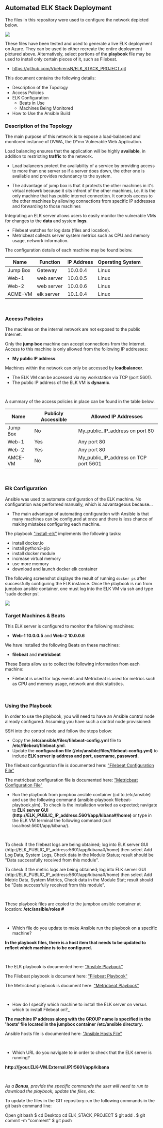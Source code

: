 ## Automated ELK Stack Deployment

The files in this repository were used to configure the network depicted below.

![](Diagrams/Red-Team-Resource-group.png)

These files have been tested and used to generate a live ELK deployment on Azure. They can be used to either recreate the entire deployment pictured above. Alternatively, select portions of the __playbook__ file may be used to install only certain pieces of it, such as Filebeat.

  -  https://github.com/VbehrensN/ELK_STACK_PROJECT.git


This document contains the following details:
- Description of the Topology
- Access Policies
- ELK Configuration
  - Beats in Use
  - Machines Being Monitored
- How to Use the Ansible Build


### Description of the Topology

The main purpose of this network is to expose a load-balanced and monitored instance of DVWA, the D*mn Vulnerable Web Application.

Load balancing ensures that the application will be highly __available__, in addition to restricting __traffic__ to the network.

- Load balancers protect the availability of a service by providing access to more than one server so if a server does down, the other one is available and provides redundancy to the system.

- The advantage of jump box is that it protects the other machines in it's virtual netowrk because it sits infront of the other machines, i.e. it is the only machine that has public internet connection. It controls access to the other machines by allowing connections from specific IP addresses and forwarding to those machines

Integrating an ELK server allows users to easily monitor the vulnerable VMs for changes to the __data__ and system __logs__.
- Filebeat watches for log data (files and location).
- Metricbeat collects server system metrics such as CPU and memory usage, network information.

The configuration details of each machine may be found below.


| Name      | Function   | IP Address | Operating System |
|-----------|------------|------------|------------------|
| Jump Box  | Gateway    | 10.0.0.4   | Linux            |
| Web-1     | web server | 10.0.0.5   | Linux            |
| Web-2     | web server | 10.0.0.6   | Linus            |
| ACME-VM   | elk server | 10.1.0.4   | Linux            |

<br />

### Access Policies

The machines on the internal network are not exposed to the public Internet. 

Only the __jump box__ machine can accept connections from the Internet. Access to this machine is only allowed from the following IP addresses:
- __My public IP address__

Machines within the network can only be accessed by __loadbalancer__.
- The ELK VM can be accessed via my workstation via TCP (port 5601).
- The public IP address of the ELK VM is __dynamic__.
<br />

A summary of the access policies in place can be found in the table below.

| Name     | Publicly Accessible | Allowed IP Addresses                 |
|----------|---------------------|--------------------------------------|
| Jump Box | No                  | My_public_IP_address on port 80      |
| Web-1    | Yes                 | Any port 80                          |
| Web-2    | Yes                 | Any port 80                          |
| AMCE-VM  | No                  | My_public_IP_address on TCP port 5601|

<br />

### Elk Configuration

Ansible was used to automate configuration of the ELK machine. No configuration was performed manually, which is advantageous because...

- The main advantage of automating configuration with Ansible is that many machines can be configured at once and there is less chance of making mistakes configuring each machine.

The playbook ["install-elk"](Ansible/install-elk.yml) implements the following tasks:
 

- install docker.io
- install python3-pip
- install docker module
- increase virtual memory
- use more memory
- download and launch docker elk container


The following screenshot displays the result of running `docker ps` after successfully configuring the ELK instance. Once the playbook is run from jumpbox ansible container, one must log into the ELK VM via ssh and type 'sudo docker ps'.



![](Diagrams/docker_ps_output.jpg)


### Target Machines & Beats
This ELK server is configured to monitor the following machines:
- __Web-1 10.0.0.5__ and
__Web-2 10.0.0.6__

We have installed the following Beats on these machines:
- __filebeat__ and __metricbeat__

These Beats allow us to collect the following information from each machine:
- Filebeat is used for logs events and Metricbeat is used for metrics such as CPU and memory usage, network and disk statistics.

<br />

### Using the Playbook
In order to use the playbook, you will need to have an Ansible control node already configured. Assuming you have such a control node provisioned: 

SSH into the control node and follow the steps below:
- Copy the __/etc/ansible/files/filebeat-config.yml__ file to __/etc/filebeat/filebeat.yml__.
- Update the __configuration file (/etc/ansible/files/filebeat-config.yml)__ to include __ELK server ip address and port, username, password.__

The filebeat configuration file is documented here: ["Filebeat Configuration File"](ConfigurationFiles/filebeat-config.yml)

 The metricbeat configuration file is documented here: ["Metricbeat Configuration File"](ConfigurationFiles/metricbeat.yml)


- Run the playbook from jumpbox ansible container (cd to /etc/ansible) and use the following command (ansible-playbook filebeat-playbook.ylm). To check is the installation worked as expected; navigate to __ELK server GUI (http://ELK_PUBLIC_IP_address:5601/app/kibana#/home)__ or type in the ELK VM terminal the following command (curl localhost:5601/app/kibana/).

<br />


To check if the filebeat logs are being obtained; log into ELK server GUI (http://ELK_PUBLIC_IP_address:5601/app/kibana#/home) then select Add Log Data, System Logs, Check data in the Module Status; result should be "Data successfully received from this module".

To check if the metric logs are being obtained; log into ELK server GUI (http://ELK_PUBLIC_IP_address:5601/app/kibana#/home) then select Add Metric Data, System Metrics, Check data in the Module Stat; result should be "Data successfully received from this module".

<br />

These playbook files are copied to the jumpbox ansible container at location: __/etc/ansible/roles #__


<br />

- Which file do you update to make Ansible run the playbook on a specific machine? 

__In the playbook files, there is a host item that needs to be updated to reflect which machine is to be configured.__

<br />

The ELK playbook is documented here: ["Ansible Playbook"](Ansible/install-elk.yml)

The Filebeat playbook is document here: ["Filebeat Playbook"](Ansible/filebeat-playbook.yml)

The Metricbeat playbook is document here: ["Metricbeat Playbook"](Ansible/metricbeat-playbook.yml)

<br />

- How do I specify which machine to install the ELK server on versus which to install Filebeat on?_


__The machine IP address along with the GROUP name is specified in the 'hosts' file located in the jumpbox container /etc/ansible directory.__

Ansible hosts file is documented here: ["Ansible Hosts File"](ConfigurationFiles/hosts.txt) 

<br />

- Which URL do you navigate to in order to check that the ELK server is running?  

__http://[your.ELK-VM.External.IP]:5601/app/kibana__

<br />

_As a **Bonus**, provide the specific commands the user will need to run to download the playbook, update the files, etc._

To update the files in the GIT repository run the following commands in the git bash command line:

Open git bash
$ cd Desktop
cd ELK_STACK_PROJECT
$ git add .
$ git commit -m "comment"
$ git push



